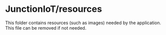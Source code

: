 # JunctionIoT/resources

This folder contains resources (such as images) needed by the application. This file can
be removed if not needed.
